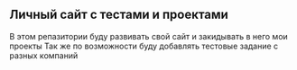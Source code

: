 ## Личный сайт с тестами и проектами

В этом репазитории буду развивать свой сайт и закидывать в него мои проекты
Так же по возможности буду добавлять тестовые задание с разных компаний
